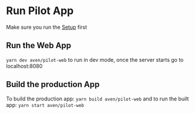 # Run Pilot App

Make sure you run the [Setup](./Setup.md) first

## Run the Web App

`yarn dev aven/pilot-web` to run in dev mode, once the server starts go to localhost:8080

## Build the production App

To build the production app: `yarn build aven/pilot-web` and to run the built app: `yarn start aven/pilot-web`
